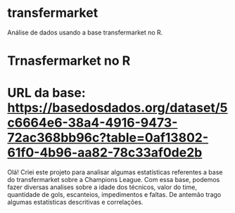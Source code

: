 # transfermarket
Análise de dados usando a base transfermarket no R.
# Trnasfermarket no R

# URL da base: https://basedosdados.org/dataset/5c6664e6-38a4-4916-9473-72ac368bb96c?table=0af13802-61f0-4b96-aa82-78c33af0de2b

Olá! Criei este projeto para analisar algumas estatísticas referentes a base do transfermarket sobre a Champions League.
Com essa base, podemos fazer diversas analises sobre a idade dos técnicos, valor do time, quantidade de gols, escanteios, impedimentos e faltas.
De antemão trago algumas estatísticas descritivas e correlações.

